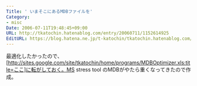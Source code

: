 ```yaml
---
Title: ' いまそこにあるMDBファイルを'
Category:
- misc
Date: 2006-07-11T19:48:45+09:00
URL: http://tkatochin.hatenablog.com/entry/20060711/1152614925
EditURL: https://blog.hatena.ne.jp/t-katochin/tkatochin.hatenablog.com/atom/entry/6653586347154755862
---
```


最適化したかったので、[http://sites.google.com/site/tkatochin/home/programs/MDBOptimizer.xls:title=ここ]に転がしておく。MS stress tool のMDBがやたら重くなってきたので作成。
